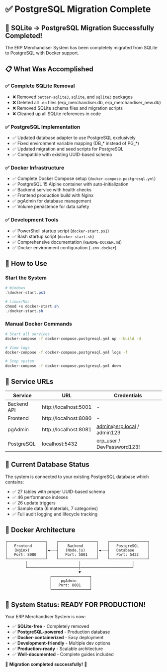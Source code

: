 # ✅ PostgreSQL Migration Complete

## 🎉 SQLite → PostgreSQL Migration Successfully Completed!

The ERP Merchandiser System has been completely migrated from SQLite to PostgreSQL with Docker support.

## 📋 What Was Accomplished

### ✅ Complete SQLite Removal
- ❌ Removed `better-sqlite3`, `sqlite`, and `sqlite3` packages
- ❌ Deleted all `.db` files (erp_merchandiser.db, erp_merchandiser_new.db)
- ❌ Removed SQLite schema files and migration scripts
- ❌ Cleaned up all SQLite references in code

### ✅ PostgreSQL Implementation
- ✅ Updated database adapter to use PostgreSQL exclusively
- ✅ Fixed environment variable mapping (DB_* instead of PG_*)
- ✅ Updated migration and seed scripts for PostgreSQL
- ✅ Compatible with existing UUID-based schema

### ✅ Docker Infrastructure
- ✅ Complete Docker Compose setup (`docker-compose.postgresql.yml`)
- ✅ PostgreSQL 15 Alpine container with auto-initialization
- ✅ Backend service with health checks
- ✅ Frontend production build with Nginx
- ✅ pgAdmin for database management
- ✅ Volume persistence for data safety

### ✅ Development Tools
- ✅ PowerShell startup script (`docker-start.ps1`)
- ✅ Bash startup script (`docker-start.sh`)
- ✅ Comprehensive documentation (`README-DOCKER.md`)
- ✅ Docker environment configuration (`.env.docker`)

## 🚀 How to Use

### Start the System
```powershell
# Windows
.\docker-start.ps1

# Linux/Mac
chmod +x docker-start.sh
./docker-start.sh
```

### Manual Docker Commands
```bash
# Start all services
docker-compose -f docker-compose.postgresql.yml up --build -d

# View logs
docker-compose -f docker-compose.postgresql.yml logs -f

# Stop system
docker-compose -f docker-compose.postgresql.yml down
```

## 📍 Service URLs

| Service | URL | Credentials |
|---------|-----|-------------|
| Backend API | http://localhost:5001 | - |
| Frontend | http://localhost:8080 | - |
| pgAdmin | http://localhost:8081 | admin@erp.local / admin123 |
| PostgreSQL | localhost:5432 | erp_user / DevPassword123! |

## 🔧 Current Database Status

The system is connected to your existing PostgreSQL database which contains:
- ✅ 27 tables with proper UUID-based schema
- ✅ 46 performance indexes
- ✅ 26 update triggers
- ✅ Sample data (6 materials, 7 categories)
- ✅ Full audit logging and lifecycle tracking

## 🐳 Docker Architecture

```
┌─────────────────┐    ┌─────────────────┐    ┌─────────────────┐
│   Frontend      │    │    Backend      │    │   PostgreSQL    │
│   (Nginx)       │◄───┤   (Node.js)     │◄───┤   Database      │
│   Port: 8080    │    │   Port: 5001    │    │   Port: 5432    │
└─────────────────┘    └─────────────────┘    └─────────────────┘
         │                       │                       │
         └───────────────────────┼───────────────────────┘
                                 ▼
                    ┌─────────────────┐
                    │    pgAdmin      │
                    │   Port: 8081    │
                    └─────────────────┘
```

## 🚀 System Status: READY FOR PRODUCTION!

Your ERP Merchandiser System is now:
- ✅ **SQLite-free** - Completely removed
- ✅ **PostgreSQL-powered** - Production database
- ✅ **Docker-containerized** - Easy deployment
- ✅ **Development-friendly** - Multiple dev options
- ✅ **Production-ready** - Scalable architecture
- ✅ **Well-documented** - Complete guides included

🎊 **Migration completed successfully!** 🎊